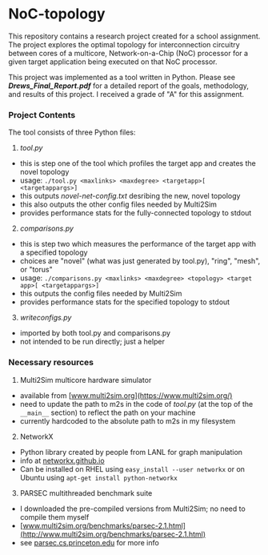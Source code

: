 # NoC-topology

This repository contains a research project created for a school assignment. The project explores the optimal topology for interconnection circuitry between cores of a multicore, Network-on-a-Chip (NoC) processor for a given target application being executed on that NoC processor.

This project was implemented as a tool written in Python. Please see ***Drews\_Final\_Report.pdf*** for a detailed report of the goals, methodology, and results of this project. I received a grade of "A" for this assignment.

### Project Contents

The tool consists of three Python files:

1. *tool.py*
  - this is step one of the tool which profiles the target app and creates the novel topology
  - usage: `./tool.py <maxlinks> <maxdegree> <targetapp>[ <targetappargs>]`
  - this outputs *novel-net-config.txt* desribing the new, novel topology
  - this also outputs the other config files needed by Multi2Sim
  - provides performance stats for the fully-connected topology to stdout

2. *comparisons.py*
  - this is step two which measures the performance of the target app with a specified topology
  - choices are "novel" (what was just generated by tool.py), "ring", "mesh", or "torus"
  - usage: `./comparisons.py <maxlinks> <maxdegree> <topology> <target app>[ <targetappargs>]`
  - this outputs the config files needed by Multi2Sim
  - provides performance stats for the specified topology to stdout

3. *writeconfigs.py*
  - imported by both tool.py and comparisons.py
  - not intended to be run directly; just a helper


### Necessary resources

1. Multi2Sim multicore hardware simulator
  - available from [www.multi2sim.org](https://www.multi2sim.org/)
  - need to update the path to m2s in the code of *tool.py* (at the top of the `__main__` section) to reflect the path on your machine
  - currently hardcoded to the absolute path to m2s in my filesystem

2. NetworkX
  - Python library created by people from LANL for graph manipulation
  - info at [networkx.github.io](http://networkx.github.io/)
  - Can be installed on RHEL using `easy_install --user networkx` or on Ubuntu using `apt-get install python-networkx` 

3. PARSEC multithreaded benchmark suite
  - I downloaded the pre-compiled versions from Multi2Sim; no need to compile them myself
  - [www.multi2sim.org/benchmarks/parsec-2.1.html](http://www.multi2sim.org/benchmarks/parsec-2.1.html)
  - see [parsec.cs.princeton.edu](http://parsec.cs.princeton.edu/) for more info
